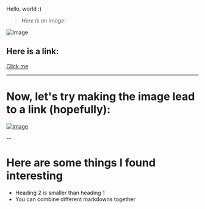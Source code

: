 Hello, world :)

> *Here is an image:* 

![Image](https://cdn.pixabay.com/photo/2015/04/23/22/00/tree-736885__480.jpg)

## **Here is a link:**
[Click me](https://youtube.com)

---
# Now, let's try making the image lead to a link (hopefully):

[![Image](https://cdn.pixabay.com/photo/2015/04/23/22/00/tree-736885__480.jpg)](https://youtube.com)

--
# Here are some things I found interesting
* Heading 2 is smaller than heading 1
* You can combine different markdowns together


